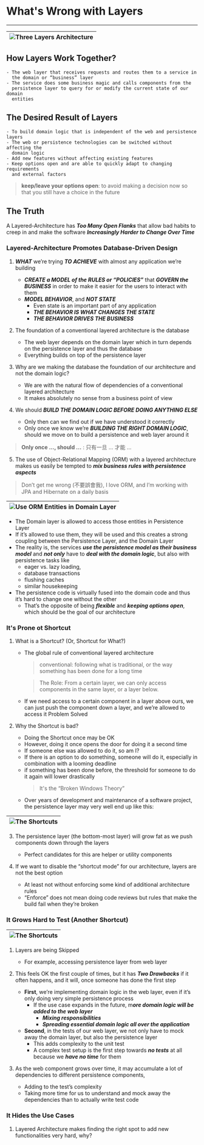 # What's Wrong with Layers
--------------------------------------------------------------------------------

| ![Three Layers Architecture](images/3_Layers_Archt.png "Three Layers") |
| --- |

## How Layers Work Together?
    - The web layer that receives requests and routes them to a service in 
      the domain or “business” layer
    - The service does some business magic and calls components from the 
      persistence layer to query for or modify the current state of our domain 
      entities

## The Desired Result of Layers
    - To build domain logic that is independent of the web and persistence layers
    - The web or persistence technologies can be switched without affecting the 
      domain logic 
    - Add new features without affecting existing features
    - Keep options open and are able to quickly adapt to changing requirements 
      and external factors

> **keep/leave your options open**: to avoid making a decision now so that you 
> still have a choice in the future

## The Truth
A Layered-Architecture has ***Too Many Open Flanks*** that allow bad habits to 
creep in and make the software ***Increasingly Harder to Change Over Time***


### Layered-Architecture Promotes Database-Driven Design

1. ***WHAT*** we’re trying ***TO ACHIEVE*** with almost any application we’re 
   building
    - ***CREATE a MODEL of the RULES or “POLICIES”*** that 
      ***GOVERN the BUSINESS*** in order to make it easier for the users to 
      interact with them
    - ***MODEL BEHAVIOR***, and ***NOT STATE*** 
         - Even state is an important part of any application
         - ***THE BEHAVIOR IS WHAT CHANGES THE STATE***
         - ***THE BEHAVIOR DRIVES THE BUSINESS*** 

2. The foundation of a conventional layered architecture is the database
   - The web layer depends on the domain layer which in turn depends on the
     persistence layer and thus the database
   - Everything builds on top of the persistence layer

3. Why are we making the database the foundation of our architecture and not the 
   domain logic?
   - We are with the natural flow of dependencies of a conventional layered 
     architecture
   - It makes absolutely no sense from a business point of view

4. We should ***BUILD THE DOMAIN LOGIC BEFORE DOING ANYTHING ELSE***
   - Only then can we find out if we have understood it correctly 
   - Only once we know we’re ***BUILDING THE RIGHT DOMAIN LOGIC***, should we 
     move on to build a persistence and web layer around it

> **Only once ..., should ...** : 只有一旦 ... 才能 ... 

5. The use of Object-Relational Mapping (ORM) with a layered architecture makes
   us easily be tempted to _**mix business rules with persistence aspects**_ 

> Don’t get me wrong (不要誤會我), I love ORM, and I’m working with JPA and 
> Hibernate on a daily basis

| ![Use ORM Entities in Domain Layer](images/ORM_used_in_Domain_Layer.png) |
| --- |

   - The Domain layer is allowed to access those entities in Persistence Layer 
   - If it’s allowed to use them, they will be used and this creates a strong 
     coupling between the Persistence Layer, and the Domain Layer
   - The reality is, the services _**use the persistence model as their 
     business model**_ and **_not only_** have to **_deal with the domain logic_**, 
     but also with persistence tasks like
       - eager vs. lazy loading,
       - database transactions
       - flushing caches
       - similar housekeeping
   - The persistence code is virtually fused into the domain code and thus it’s 
     hard to change one without the other
       - That’s the opposite of being _**flexible**_ and _**keeping options open**_, 
         which should be the goal of our architecture

### It's Prone ot Shortcut

1.  What is a Shortcut? (Or, Shortcut for What?)
    - The global rule of conventional layered architecture 
        > conventional: following what is traditional, or the way something has been done for a long time
        
        > The Role: From a certain layer, we can only access components in the same layer, or a layer below.
    
    - If we need access to a certain component in a layer above ours, we can 
      just push the component down a layer, and we’re allowed to access it
      Problem Solved

2.  Why the Shortcut is bad?
    - Doing the Shortcut once may be OK
    - However, doing it once opens the door for doing it a second time
    - If someone else was allowed to do it, so am I?
    - If there is an option to do something, someone will do it, especially in 
      combination with a looming deadline
    - if something has been done before, the threshold for someone to do it 
      again will lower drastically
      > It's the “Broken Windows Theory”
    - Over years of development and maintenance of a software project, 
      the persistence layer may very well end up like this: 

| ![The Shortcuts](images/Shortcuts.png) |
| --- |

3.  The persistence layer (the bottom-most layer) will grow fat as we push 
    components down through the layers
      - Perfect candidates for this are helper or utility components

4.  If we want to disable the “shortcut mode” for our architecture, layers are 
    not the best option
      - At least not without enforcing some kind of additional architecture rules 
      - “Enforce” does not mean doing code reviews but rules that make the build 
        fail when they’re broken


### It Grows Hard to Test (Another Shortcut)

| ![The Shortcuts](images/Skipping_Layer.png) |
| --- |

1.  Layers are being Skipped
    - For example, accessing persistence layer from web layer

2.  This feels OK the first couple of times, but it has _**Two Drawbacks**_ if it
    often happens, and it will, once someone has done the first step 
    - **First**, we’re implementing domain logic in the web layer, even if it’s 
      only doing very simple persistence process
      - If the use case expands in the future, m***ore domain logic will be added 
        to the web layer*** 
        - _**Mixing responsibilities**_
        - _**Spreading essential domain logic all over the application**_ 
    - **Second**, in the tests of our web layer, we not only have to mock away 
      the domain layer, but also the persistence layer
      - This adds complexity to the unit test
      - A complex test setup is the first step towards _**no tests**_ at all 
        because we _**have no time**_ for them

3.  As the web component grows over time, it may accumulate a lot of 
    dependencies to different persistence components,  
    - Adding to the test’s complexity
    - Taking more time for us to understand and mock away the dependencies 
      than to actually write test code 


### It Hides the Use Cases

1.  Layered Architecture makes finding the right spot to add new functionalities 
    very hard, why?
    
